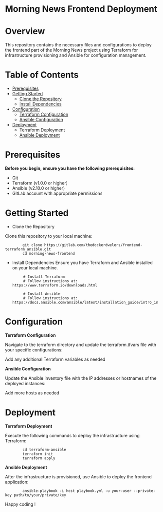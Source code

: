 # Morning News Frontend Deployment

# Overview

This repository contains the necessary files and configurations to deploy the frontend part of the Morning News project using Terraform for infrastructure provisioning and Ansible for configuration management.

# Table of Contents

  - [Prerequisites](#prerequisites)
  - [Getting Started](#getting--started)
    - [Clone the Repository](#clone-the-repository)
    - [Install Dependencies](#install-dependencies)
  - [Configuration](#configuration)
    - [Terraform Configuration](#terraform-configuration)
    - [Ansible Configuration](#ansible-configuration)
  - [Deployment](#deployment)
    - [Terraform Deployment](#terraform-deployment)
    - [Ansible Deployment](#ansible-deployment)


# Prerequisites

**Before you begin, ensure you have the following prerequisites:**

 - Git
 - Terraform (v1.0.0 or higher)
 - Ansible (v2.10.0 or higher)
 - GitLab account with appropriate permissions
 
# Getting Started

 - Clone the Repository

Clone this repository to your local machine:

            git clone https://gitlab.com/thedockerdwelers/frontend-terraform_ansible.git
            cd morning-news-frontend

 - Install Dependencies
Ensure you have Terraform and Ansible installed on your local machine.

            # Install Terraform
            # Follow instructions at: https://www.terraform.io/downloads.html

            # Install Ansible
            # Follow instructions at: https://docs.ansible.com/ansible/latest/installation_guide/intro_installation.html

# Configuration

**Terraform Configuration**

Navigate to the terraform directory and update the terraform.tfvars file with your specific configurations:

Add any additional Terraform variables as needed

**Ansible Configuration**

Update the Ansible inventory file with the IP addresses or hostnames of the deployed instances:

Add more hosts as needed

# Deployment

**Terraform Deployment**

Execute the following commands to deploy the infrastructure using Terraform:


            cd terraform-ansible
            terraform init
            terraform apply

**Ansible Deployment**

After the infrastructure is provisioned, use Ansible to deploy the frontend application:


            ansible-playbook -i host playbook.yml -u your-user --private-key path/to/your/private/key

Happy coding !